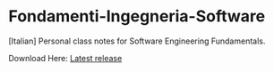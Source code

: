# Fondamenti-Ingegneria-Software
[Italian] Personal class notes for Software Engineering Fundamentals.

Download Here: [Latest release](https://github.com/WolfenCLI/Fondamenti-Ingegneria-Software/releases/tag/v1.0)
